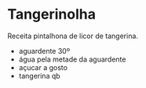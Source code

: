 # Tangerinolha
Receita pintalhona de licor de tangerina.

* aguardente 30º
* água pela metade da aguardente
* açucar a gosto
* tangerina qb
